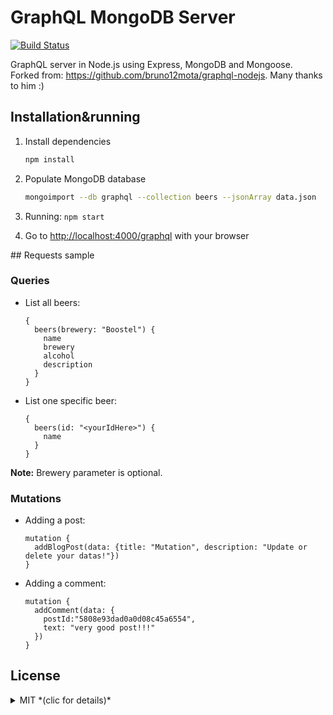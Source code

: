 # GraphQL MongoDB Server

[![Build Status](https://travis-ci.org/maxpou/graphql-nodejs-mongodb.svg?branch=master)](https://travis-ci.org/maxpou/graphql-nodejs-mongodb)

GraphQL server in Node.js using Express, MongoDB and Mongoose.  
Forked from: https://github.com/bruno12mota/graphql-nodejs. Many thanks to him :)

## Installation&running

1. Install dependencies

    ```sh
    npm install
    ```

2. Populate MongoDB database

    ```sh
    mongoimport --db graphql --collection beers --jsonArray data.json
    ```

3. Running: `npm start`
4. Go to [http://localhost:4000/graphql](http://localhost:4000/graphql) with your browser

## Requests sample

### Queries

* List all beers:

    ```
    {
      beers(brewery: "Boostel") {
        name
        brewery
        alcohol
        description
      }
    }
    ```

* List one specific beer:

    ```
    {
      beers(id: "<yourIdHere>") {
        name
      }
    }
    ```

**Note:** Brewery parameter is optional.

### Mutations

* Adding a post:

    ```
    mutation {
      addBlogPost(data: {title: "Mutation", description: "Update or delete your datas!"})
    }
    ```

* Adding a comment:

    ```
    mutation {
      addComment(data: {
        postId:"5808e93dad0a0d08c45a6554",
        text: "very good post!!!"
      })
    }
    ```

## License

<details>
  <summary>MIT *(clic for details)*</summary>
  The MIT License (MIT) Copyright (c)

  Permission is hereby granted, free of charge, to any person obtaining a copy of this software and associated documentation files (the "Software"), to deal in the Software without restriction, including without limitation the rights to use, copy, modify, merge, publish, distribute, sublicense, and/or sell copies of the Software, and to permit persons to whom the Software is furnished to do so, subject to the following conditions:

  The above copyright notice and this permission notice shall be included in all copies or substantial portions of the Software.

  THE SOFTWARE IS PROVIDED "AS IS", WITHOUT WARRANTY OF ANY KIND, EXPRESS OR IMPLIED, INCLUDING BUT NOT LIMITED TO THE WARRANTIES OF MERCHANTABILITY, FITNESS FOR A PARTICULAR PURPOSE AND NONINFRINGEMENT. IN NO EVENT SHALL THE AUTHORS OR COPYRIGHT HOLDERS BE LIABLE FOR ANY CLAIM, DAMAGES OR OTHER LIABILITY, WHETHER IN AN ACTION OF CONTRACT, TORT OR OTHERWISE, ARISING FROM, OUT OF OR IN CONNECTION WITH THE SOFTWARE OR THE USE OR OTHER DEALINGS IN THE SOFTWARE.
</details>
